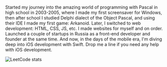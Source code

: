 Started my journey into the amazing world of programming with Pascal in high school in 2003-2005, where I made my first screensaver for Windows, then after school I studied Delphi dialect of the Object Pascal, and using their IDE I made my first game: Arkanoid. Later, I switched to web development: HTML, CSS, JS, etc. I made websites for myself and on order. Launched a couple of startups in Russia as a front-end developer and founder at the same time. And now, in the days of the mobile era, I'm diving deep into iOS development with Swift. Drop me a line if you need any help with iOS development.

![LeetCode stats](https://leetcode-stats-six.vercel.app/api?username=NickSagan&theme=light)
